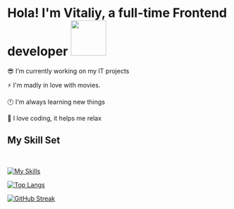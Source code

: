 # <div>Hola! I'm Vitaliy, a full-time Frontend developer <img src="https://media.giphy.com/media/WUlplcMpOCEmTGBtBW/giphy.gif" width="80">

😎 I’m currently working on my IT projects


⚡ I'm madly in love with movies.
<br/>  

🕛 I'm always learning new things  

🌲 I love coding, it helps me relax  
</div>  
  
## <div>My Skill Set</div>  
<br/>  

[![My Skills](https://skillicons.dev/icons?i=html,css,scss,js,react,next,gulp,figma,git,github,gitlab,webflow,vscode&)](https://skillicons.dev)

[![Top Langs](https://github-readme-stats.vercel.app/api/top-langs/?username=VitaliyLF&layout=compact&theme=transparent)](https://github.com/anuraghazra/github-readme-stats)

[![GitHub Streak](http://github-readme-streak-stats.herokuapp.com?user=VitaliyLF&theme=transparent&hide_border=true)](https://git.io/streak-stats)




